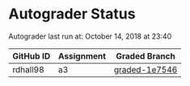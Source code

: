 # Autograder Status
Autograder last run at: October 14, 2018 at 23:40

| GitHub ID | Assignment | Graded Branch |
|-----------|------------|---------------|
| rdhall98 | a3 | [graded-1e7546](https://github.com/Fall2018COMP401-001/a3-rdhall98/tree/graded-1e7546) | 
